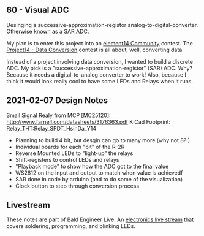 ## 60 - Visual ADC
Desinging a successive-approximation-registor analog-to-digital-converter. Otherwise known as a SAR ADC. 

My plan is to enter this project into an [element14 Community](https://element14.com/?ICID=baldengineer) contest. The [Project14 - Data Conversion](https://www.element14.com/community/community/project14/dataconversion?ICID=baldengineer) contest is all about, well, converting data.

Instead of a project involving data conversion, I wanted to build a discrete ADC. My pick is a "successive-approximation-registor" (SAR) ADC. Why? Because it needs a digital-to-analog converter to work! Also, because I think it would look really cool to have some LEDs and Relays when it runs. 

## 2021-02-07 Design Notes
Small Signal Realy from MCP [MC25120]: http://www.farnell.com/datasheets/3176363.pdf
	KiCad Footprint: Relay_THT:Relay_SPDT_HsinDa_Y14

* Planning to build 4 bit, but desgin can go to many more (why not 8?!)
* Individual boards for each "bit" of the R-2R
* Reverse Mounted LEDs to "light-up" the relays
* Shift-registers to control LEDs and relays
* "Playback mode" to show how the ADC got to the final value
* WS2812 on the input and output to match when value is achievedf
* SAR done in code by arduino (and to do some of the visualization)
* Clock button to step through conversion process 


## Livestream
These notes are part of Bald Engineer Live. An [electronics live stream](https://twitch.tv/baldengineer) that covers soldering, programming, and blinking LEDs.